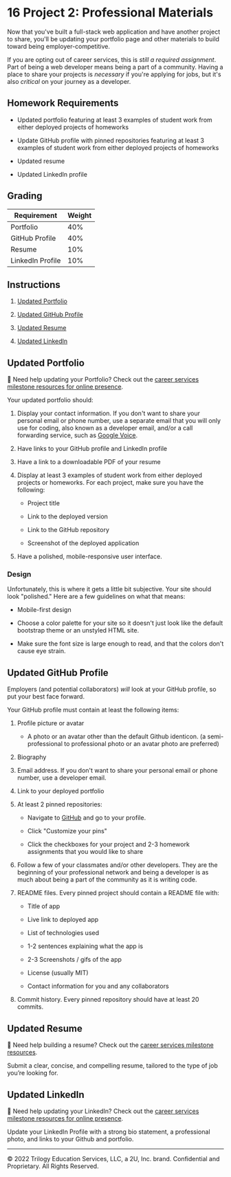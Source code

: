 # 16 Project 2: Professional Materials

Now that you've built a full-stack web application and have another project to share, you'll be updating your portfolio page and other materials to build toward being employer-competitive.

If you are opting out of career services, this is *still a required assignment*. Part of being a web developer means being a part of a community. Having a place to share your projects is *necessary* if you're applying for jobs, but it's also *critical* on your journey as a developer.

## Homework Requirements

* Updated portfolio featuring at least 3 examples of student work from either deployed projects of homeworks

* Update GitHub profile with pinned repositories featuring at least 3 examples of student work from either deployed projects of homeworks

* Updated resume

* Updated LinkedIn profile


## Grading

| Requirement      | Weight |
| ---------------- | ------ |
| Portfolio        | 40%    |
| GitHub Profile   | 40%    |
| Resume           | 10%    |
| LinkedIn Profile | 10%    |


## Instructions

1. [Updated Portfolio](#updated-portfolio)

2. [Updated GitHub Profile](#updated-github-profile)

3. [Updated Resume](#updated-resume)

4. [Updated LinkedIn](#updated-linkedin)

## Updated Portfolio

💁 Need help updating your Portfolio? Check out the [career services milestone resources for online presence](https://mycareerspot.org/onlinepresence).

Your updated portfolio should:

1. Display your contact information. If you don't want to share your personal email or phone number, use a separate email that you will only use for coding, also known as a developer email, and/or a call forwarding service, such as [Google Voice](https://voice.google.com/).

2. Have links to your GitHub profile and LinkedIn profile

3. Have a link to a downloadable PDF of your resume

4. Display at least 3 examples of student work from either deployed projects or homeworks. For each project, make sure you have the following:

	* Project title

	* Link to the deployed version

	* Link to the GitHub repository

	* Screenshot of the deployed application

5. Have a polished, mobile-responsive user interface.


### Design

Unfortunately, this is where it gets a little bit subjective. Your site should look
"polished." Here are a few guidelines on what that means:

* Mobile-first design

* Choose a color palette for your site so it doesn't just look like the default bootstrap theme or an unstyled HTML site.

* Make sure the font size is large enough to read, and that the colors don't cause eye strain.


## Updated GitHub Profile 

Employers (and potential collaborators) _will_ look at your GitHub profile, so put your best face forward. 

Your GitHub profile must contain at least the following items:

1. Profile picture or avatar

	* A photo or an avatar other than the default Github identicon. (a semi-professional to professional photo or an avatar photo are preferred)

2. Biography

3. Email address. If you don't want to share your personal email or phone number, use a developer email.

4. Link to your deployed portfolio

5. At least 2 pinned repositories:

	* Navigate to [GitHub](https://github.com/) and go to your profile.

	* Click "Customize your pins"

	* Click the checkboxes for your project and 2-3 homework assignments that you would like to share

6. Follow a few of your classmates and/or other developers. They are the beginning of your professional network and being a developer is as much about being a part of the community as it is writing code.

7. README files. Every pinned project should contain a README file with:

	* Title of app

	* Live link to deployed app

	* List of technologies used

	* 1-2 sentences explaining what the app is

	* 2-3 Screenshots / gifs of the app

	* License (usually MIT)

	* Contact information for you and any collaborators

8. Commit history. Every pinned repository should have at least 20 commits.

## Updated Resume 

💁 Need help building a resume? Check out the [career services milestone resources](https://mycareerspot.org/resume).

Submit a clear, concise, and compelling resume, tailored to the type of job you’re looking for.

## Updated LinkedIn 

💁 Need help updating your LinkedIn? Check out the [career services milestone resources for online presence](https://mycareerspot.org/onlinepresence).

Update your LinkedIn Profile with a strong bio statement, a professional photo, and links to your Github and portfolio.

- - -
© 2022 Trilogy Education Services, LLC, a 2U, Inc. brand. Confidential and Proprietary. All Rights Reserved.